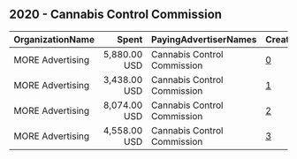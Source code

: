 ## 2020 - Cannabis Control Commission 
|OrganizationName|Spent|PayingAdvertiserNames|CreativeUrls|Impressions|Genders|AgeBrackets|CountryCodes|BillingAddresses|CandidateBallotInformation|
|:---|---:|:---|:---|---:|:---|:---|:---|:---|:---|
|MORE Advertising|5,880.00 USD|Cannabis Control Commission|[0](https://www.snap.com/political-ads/asset/9530e34cd9b751e3281ba8941b64162f99958acda8f0c6c1e7045eaed3bef95c?mediaType=mp4)|2,454,779||21+|united states|US||
|MORE Advertising|3,438.00 USD|Cannabis Control Commission|[1](https://www.snap.com/political-ads/asset/9b1a0d81a874213ebc66815ed8e9da9330ddf0e2e2d6e14ca17efcfa5f1a7ad1?mediaType=mp4)|1,187,338||21+|united states|US||
|MORE Advertising|8,074.00 USD|Cannabis Control Commission|[2](https://www.snap.com/political-ads/asset/866bff2e5d1f468e9e744e339c6dff1b4ed32723a59a7b9ffb7f2d4f4b84fd21?mediaType=mp4)|2,042,589||21+|united states|US||
|MORE Advertising|4,558.00 USD|Cannabis Control Commission|[3](https://www.snap.com/political-ads/asset/1518bea8ca58cf7a8516d59df3f3bcebe5613dd4bb07b2dc14ad274e8567fd27?mediaType=mp4)|1,747,359||21+|united states|US||
